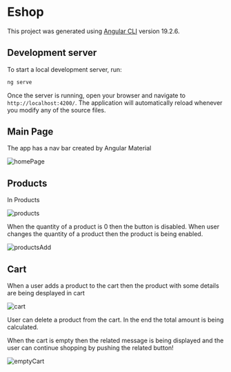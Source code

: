 # Eshop

This project was generated using [Angular CLI](https://github.com/angular/angular-cli) version 19.2.6.

## Development server

To start a local development server, run:

```bash
ng serve
```

Once the server is running, open your browser and navigate to `http://localhost:4200/`. The application will automatically reload whenever you modify any of the source files.

## Main Page

The app has a nav bar created by Angular Material 

![homePage](https://github.com/user-attachments/assets/fc8b506f-948d-4902-a4c5-785a93d4e47c)


## Products

In Products 

![products](https://github.com/user-attachments/assets/dd6360e8-3fc8-4300-91eb-ecea01601302)

When the quantity of a product is 0 then the button is disabled. When user changes the quantity of a product then the product is being enabled.

![productsAdd](https://github.com/user-attachments/assets/4244f8ca-32ed-4694-b779-d6e0b3a77501)


## Cart

When a user adds a product to the cart then the product with some details are being desplayed in cart

![cart](https://github.com/user-attachments/assets/b4377e05-2d68-4480-8d10-02de0b997d19)

User can delete a product from the cart.
In the end the total amount is being calculated.

When the cart is empty then the related message is being displayed and the user can continue shopping by pushing the related button!

![emptyCart](https://github.com/user-attachments/assets/48da7e00-73ba-40c2-8a95-dd791ee861ef)





